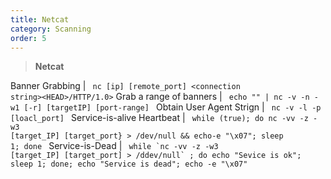 ```yaml
---
title: Netcat
category: Scanning
order: 5
---
```


> **Netcat**

Banner Grabbing | <code> nc [ip] [remote_port] &#60;connection string&#62;&#60;HEAD&#62;/HTTP/1.0&#62;</code>
Grab a range of banners | <code> echo "" &#124; nc -v -n -w1 [-r] [targetIP] [port-range] </code>
Obtain User Agent Strign | <code> nc -v -l -p [loacl_port] </code>
Service-is-alive Heartbeat | <code> while (true); do nc -vv -z -w3 [target_IP] [target_port} > /dev/null && echo-e "\x07"; sleep 1; done </code>
Service-is-Dead | <code> while &#96;nc -vv -z -w3 [target_IP] [target_port] > /ddev/null&#96;  ; do echo "Sevice is ok"; sleep 1; done; echo "Service is dead"; echo -e "\x07" </code>




